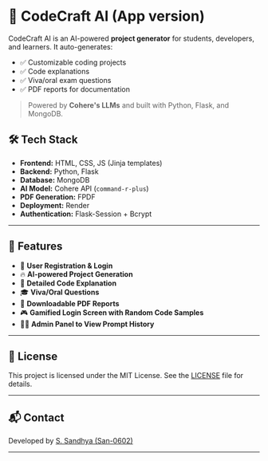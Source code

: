 # 🚀 CodeCraft AI (App version)

CodeCraft AI is an AI-powered **project generator** for students, developers, and learners. It auto-generates:

* ✅ Customizable coding projects
* ✅ Code explanations
* ✅ Viva/oral exam questions
* ✅ PDF reports for documentation

> Powered by **Cohere's LLMs** and built with Python, Flask, and MongoDB.


## 🛠️ Tech Stack

* **Frontend:** HTML, CSS, JS (Jinja templates)
* **Backend:** Python, Flask
* **Database:** MongoDB
* **AI Model:** Cohere API (`command-r-plus`)
* **PDF Generation:** FPDF
* **Deployment:** Render
* **Authentication:** Flask-Session + Bcrypt

---


## 📄 Features

* 👥 **User Registration & Login**
* 🔥 **AI-powered Project Generation**
* 📁 **Detailed Code Explanation**
* 🎓 **Viva/Oral Questions**
* 📅 **Downloadable PDF Reports**
* 🎮 **Gamified Login Screen with Random Code Samples**
* 👩‍💻 **Admin Panel to View Prompt History**

---

## 📝 License

This project is licensed under the MIT License. See the [LICENSE](LICENSE) file for details.

---

## 📬 Contact

Developed by [S. Sandhya (San-0602)](https://github.com/your-username)

---

